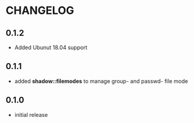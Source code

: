 # CHANGELOG

## 0.1.2

* Added Ubunut 18.04 support

## 0.1.1

* added **shadow::filemodes** to manage group- and passwd- file mode

## 0.1.0

* initial release
